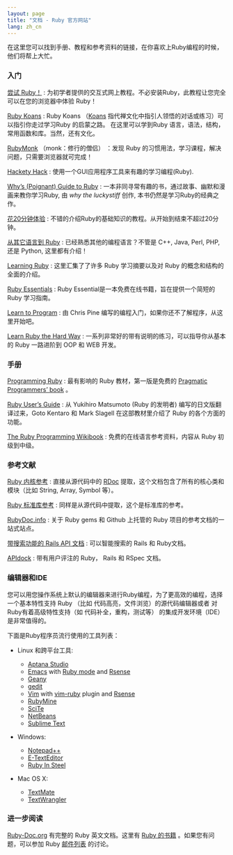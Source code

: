 ```yaml
---
layout: page
title: "文档 - Ruby 官方网站"
lang: zh_cn
---
```


在这里您可以找到手册、教程和参考资料的链接，在你喜欢上Ruby编程的时候，他们将帮上大忙。

### 入门

[尝试 Ruby！][1]
: 为初学者提供的交互式网上教程。不必安装Ruby，此教程让您完全可以在您的浏览器中体验
  Ruby！

[Ruby Koans][2]
: Ruby Koans （[Koans][101] 指代禅文化中指引人领悟的对话或练习）可以指引你走过学习Ruby 的启蒙之路。
  在这里可以学到Ruby 语言，语法，结构，常用函数和库。当然，还有文化。

[RubyMonk][3] （monk：修行的僧侣）
：发现 Ruby 的习惯用法，学习课程，解决问题，只需要浏览器就可完成！

[Hackety Hack][4]
: 使用一个GUI应用程序工具来有趣的学习编程(Ruby).

[Why’s (Poignant) Guide to Ruby][5]
: 一本非同寻常有趣的书，通过故事、幽默和漫画来教你学习Ruby,
  由 *why the luckystiff* 创作, 本书仍然是学习Ruby的经典之作。

[花20分钟体验](/zh_cn/documentation/quickstart/)
: 不错的介绍Ruby的基础知识的教程。从开始到结束不超过20分钟。


[从其它语言到 Ruby](/zh_cn/documentation/ruby-from-other-languages/)
: 已经熟悉其他的编程语言？不管是 C++, Java, Perl, PHP, 还是 Python, 这里都有介绍！

[Learning Ruby][6]
: 这里汇集了了许多 Ruby 学习摘要以及对 Ruby 的概念和结构的全面的介绍。

[Ruby Essentials][7]
: Ruby Essential是一本免费在线书籍，旨在提供一个简短的 Ruby 学习指南。

[Learn to Program][8]
: 由 Chris Pine 编写的编程入门，如果你还不了解程序，从这里开始吧。

[Learn Ruby the Hard Way][38]
: 一系列非常好的带有说明的练习，可以指导你从基本的 Ruby 一路进阶到 OOP 和 WEB 开发。

### 手册

[Programming Ruby][9]
: 最有影响的 Ruby 教材，第一版是免费的 [Pragmatic Programmers’ book][10] 。

[Ruby User’s Guide][11]
: 从 Yukihiro Matsumoto (Ruby 的发明者) 编写的日文版翻译过来，Goto Kentaro 和 Mark
  Slagell 在这部教材里介绍了 Ruby 的各个方面的功能。

[The Ruby Programming Wikibook][12]
: 免费的在线语言参考资料，内容从 Ruby 初级到中级。

### 参考文献

[Ruby 内核参考][13]
: 直接从源代码中的 [RDoc][14] 提取，这个文档包含了所有的核心类和模块（比如 String, Array, Symbol 等）。

[Ruby 标准库参考][15]
: 同样是从源代码中提取，这个是标准库的参考。

[RubyDoc.info][16]
:  关于 Ruby gems 和 Github 上托管的 Ruby 项目的参考文档的一站式站点。

[带搜索功能的 Rails API 文档][17]
: 可以智能搜索的 Rails 和 Ruby文档。

[APIdock][18]
: 带有用户评注的 Ruby， Rails 和 RSpec 文档。

### 编辑器和IDE

您可以用您操作系统上默认的编辑器来进行Ruby编程，为了更高效的编程，选择一个基本特性支持 Ruby （比如 代码高亮，文件浏览）的源代码编辑器或者
对Ruby有着高级特性支持（如 代码补全，重构，测试等） 的集成开发环境（IDE）是非常值得的。

下面是Ruby程序员流行使用的工具列表：

* Linux 和跨平台工具:
  * [Aptana Studio][19]
  * [Emacs][20] with [Ruby mode][21] and [Rsense][22]
  * [Geany][23]
  * [gedit][24]
  * [Vim][25] with [vim-ruby][26] plugin and [Rsense][22]
  * [RubyMine][27]
  * [SciTe][28]
  * [NetBeans][36]
  * [Sublime Text][37]

* Windows:
  * [Notepad++][29]
  * [E-TextEditor][30]
  * [Ruby In Steel][31]

* Mac OS X:
  * [TextMate][32]
  * [TextWrangler][33]

### 进一步阅读

[Ruby-Doc.org][34] 有完整的 Ruby 英文文档。这里有 [Ruby 的书籍][35] 。如果您有问题，可以参加 Ruby
[邮件列表](/zh_cn/community/mailing-lists/) 的讨论。



[1]: http://tryruby.org/
[2]: http://rubykoans.com/
[3]: http://rubymonk.com/
[4]: http://hackety-hack.com/
[5]: http://mislav.uniqpath.com/poignant-guide/
[6]: http://rubylearning.com/
[7]: http://www.techotopia.com/index.php/Ruby_Essentials
[8]: http://pine.fm/LearnToProgram/
[9]: http://www.ruby-doc.org/docs/ProgrammingRuby/
[10]: http://pragmaticprogrammer.com/titles/ruby/index.html
[11]: http://www.rubyist.net/~slagell/ruby/
[12]: http://en.wikibooks.org/wiki/Ruby_programming_language
[13]: http://www.ruby-doc.org/core
[14]: http://rdoc.sourceforge.net
[15]: http://www.ruby-doc.org/stdlib
[16]: http://www.rubydoc.info/
[17]: http://railsapi.com/
[18]: http://apidock.com/
[19]: http://www.aptana.com/
[20]: http://www.gnu.org/software/emacs/
[21]: http://www.emacswiki.org/emacs/RubyMode
[22]: http://cx4a.org/software/rsense/
[23]: http://www.geany.org/
[24]: http://projects.gnome.org/gedit/screenshots.html
[25]: http://www.vim.org/
[26]: https://github.com/vim-ruby/vim-ruby
[27]: http://www.jetbrains.com/ruby/
[28]: http://www.scintilla.org/SciTE.html
[29]: http://notepad-plus-plus.org/
[30]: http://www.e-texteditor.com/
[31]: http://www.sapphiresteel.com/
[32]: http://macromates.com/
[33]: http://www.barebones.com/products/textwrangler/
[34]: http://ruby-doc.org
[35]: http://www.ruby-doc.org/bookstore
[36]: https://netbeans.org/
[37]: http://www.sublimetext.com/
[38]: http://ruby.learncodethehardway.org/
[101]:https://en.wikipedia.org/wiki/K%C5%8Dan
